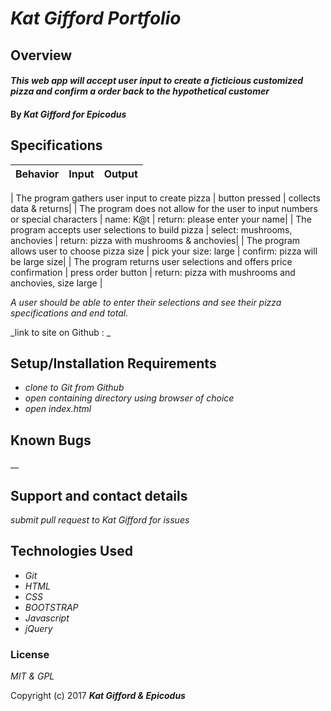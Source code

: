 # _Kat Gifford Portfolio_

## Overview

#### _This web app will accept user input to create a ficticious customized pizza and confirm a order back to the hypothetical customer_

#### By _**Kat Gifford for Epicodus**_

## Specifications

| Behavior | Input | Output |
|----------|:-----:|:------:|

| The program gathers user input to create pizza | button pressed | collects data & returns|
| The program does not allow for the user to input numbers or special characters | name: K@t | return: please enter your name|
| The program accepts user selections to build pizza | select: mushrooms, anchovies | return: pizza with mushrooms & anchovies|
| The program allows user to choose pizza size | pick your size: large | confirm: pizza will be large size|
| The program returns user selections and offers price confirmation | press order button | return: pizza with mushrooms and anchovies, size large |

_A user should be able to enter their selections and see their pizza specifications and end total._

_link to site on Github : _

## Setup/Installation Requirements

* _clone to Git from Github_
* _open containing directory using browser of choice_
* _open index.html_

## Known Bugs

__

## Support and contact details

_submit pull request to Kat Gifford for issues_

## Technologies Used

* _Git_
* _HTML_
* _CSS_
* _BOOTSTRAP_
* _Javascript_
* _jQuery_

### License

*MIT & GPL*

Copyright (c) 2017 **_Kat Gifford & Epicodus_**
